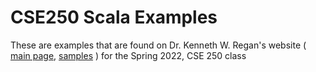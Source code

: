 # CSE250 Scala Examples

These are examples that are found on Dr. Kenneth W. Regan's website
(
    [main page](https://cse.buffalo.edu/~regan/cse250/),
    [samples](https://cse.buffalo.edu/~regan/cse250/ScalaSamples/)
)
for the Spring 2022, CSE 250 class